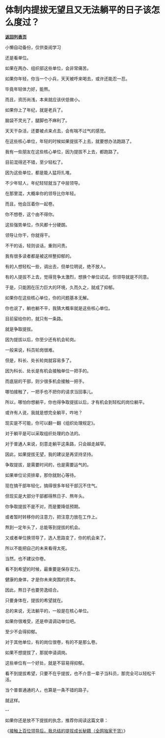 # 体制内提拔无望且又无法躺平的日子该怎么度过？

[**返回列表页**](/gzh/费曼的小茶馆)

小懒自动备份，仅供查阅学习

还是看单位。

如果在两办、组织部这些单位，会非常痛苦。

如果你年轻，你当一个小兵，天天被呼来喝去，或许还能忍一忍。

毕竟年轻体力好，能熬。

而且，资历尚浅，本来就应该伏低做小。

如果你上了年纪，就是老兵了。

脑袋不灵光了，腿脚也不麻利了。

天天干杂活，还要被点来点去，会有喘不过气的感觉。

在这些核心单位，年轻的时候如果提拔不上去，就要想办法跑路了。

我有一些朋友在这些核心单位，因为提拔不上去，都跑路了。

目前混得还不错，至少轻松了。  

因为这些单位，都是能人猛将扎堆。

不少年轻人，年纪轻轻就当了中层领导。

在那里混，大概率你的领导比你年轻。

而且，他会压着你一起卷。

你不想卷，这个由不得你。

这些强势单位，作风都十分硬朗。

领导让你干，你就得干。

不干的话，轻则谈话，重则问责。

我有很多读者都是被这样整抑郁的。

有的人想轻松一些，调出去，但单位明说，绝不放人。

有的人提拔不上去，觉得竞争太激烈，想换个单位试试。但领导就是不同意。

于是，只能困在压力巨大的环境，久而久之，就成了抑郁。

如果你在这些核心单位，你的问题基本无解。

你也说了，躺也躺不平，我猜大概率就是这些核心单位。

目前留给你的，就只有一条路。

就是争取提拔。

因为提拔以后，你至少还有机会轮岗。

一般来说，科员轮岗很难。

但是，科长、处长轮岗就容易多了。

因为科长、处长是有机会接触单位一把手的。

而底层的干部，则少很多机会接触一把手。

哪怕接触了，一把手也不把你的请求当回事儿。

所以，哪怕你想躺平，你也得争取提拔以后，才有机会到轻松的岗位躺平。

或许有人说，我就是想完全躺平，咋地？

现实是不可能，你可以翻一翻《组织处理规定》。

对于躺平是可以采取组织处理的办法的。

对于普通人来说，刻意走躺平这条路，只会越走越窄。

因此，如果提拔无望，我的建议是再坚持坚持。

争取提拔，是需要时间的，也是需要运气的。

如果单位论资排辈，那你就耐心等待。

现在搞干部年轻化，搞得很多年轻干部沉不住气。

但现实是大部分干部都得熬日子、熬年头。

你争取提拔不是不对，而是要降低预期。

或者暂时转移你的注意力，把注意力放在工作上。

熬到一定年头了，总能等到提拔的机会。

又或者单位换领导了，选人思路变了，你的机会来了。

所以不能把自己的未来看得太死。

当然，也不建议你卷。

看不到希望的时候，最重要是保存实力。

健康的身体，才是你未来突围的资本。

因此，熬日子也要劳逸结合。

只要身体在，提拔的希望就在。

总的来说，无法躺平的，一般是在核心单位。

如果你很难受，还是申请调动单位吧。

至少不会得抑郁。

对于其他单位，有的岗位很卷，有的不是那么卷。

如果不想提拔了，那就申请调岗。

这些单位有一个好处，就是不容易得抑郁。

看不到提拔希望，只要不在乎提拔，也不介意一辈子当科员，那完全可以轻松干活。

当个普普通通的人，也算是一条不错的路子。

就这样。

\--  

如果你还是放不下提拔的执念，推荐你阅读这篇文章：  

《[接触上百位领导后，我总结的提拔成长秘籍（全网独家干货）](http://mp.weixin.qq.com/s?__biz=Mzk0MzcyOTA5Ng==&mid=2247488424&idx=1&sn=27386b79c34691e800fc5b494565eace&chksm=c32e230ff459aa194560d9e73ea5f233ad923740a4b31a6fab0f85d4314368df4c20bbfe131c&scene=21#wechat_redirect)》  

